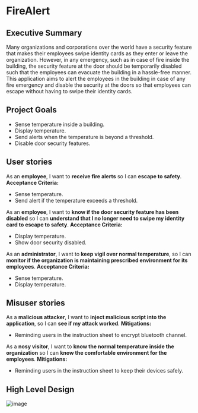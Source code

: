 # FireAlert

## Executive Summary
Many organizations and corporations over the world have a security feature that makes their employees swipe identity cards as they enter or leave the organization. However, in any emergency, such as in case of fire inside the building, the security feature at the door should be temporarily disabled such that the employees can evacuate the building in a hassle-free manner. This application aims to alert the employees in the building in case of any fire emergency and disable the security at the doors so that employees can escape without having to swipe their identity cards.

## Project Goals
* Sense temperature inside a building.
*	Display temperature.
*	Send alerts when the temperature is beyond a threshold.
*	Disable door security features.

## User stories
As an **employee**, I want to **receive fire alerts** so I can **escape to safety**.
**Acceptance Criteria:**
* Sense temperature.
* Send alert if the temperature exceeds a threshold.

As an **employee**, I want to **know if the door security feature has been disabled** so I can **understand that I no longer need to swipe my identity card to escape to safety**.
**Acceptance Criteria:**
* Display temperature.
* Show door security disabled.

As an **administrator**, I want to **keep vigil over normal temperature**, so I can **monitor if the organization is maintaining prescribed environment for its employees**.
**Acceptance Criteria:**
* Sense temperature.
* Display temperature.

## Misuser stories
As a **malicious attacker**, I want to **inject malicious script into the application**, so I can **see if my attack worked**.
**Mitigations:**
* Reminding users in the instruction sheet to encrypt bluetooth channel.

As a **nosy visitor**, I want to **know the normal temperature inside the organization** so I can **know the comfortable environment for the employees**.
**Mitigations:**
* Reminding users in the instruction sheet to keep their devices safely.

## High Level Design
![image](https://user-images.githubusercontent.com/33559403/39484069-c69f61b6-4d31-11e8-9ab5-1f5797505187.png)

